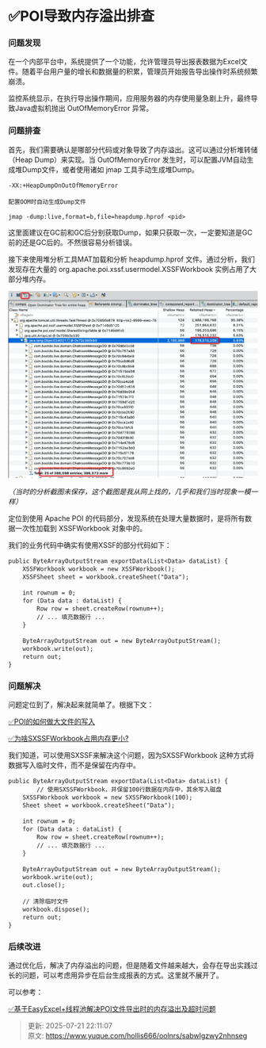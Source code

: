 # ✅POI导致内存溢出排查

### 问题发现


在一个内部平台中，系统提供了一个功能，允许管理员导出报表数据为Excel文件。随着平台用户量的增长和数据量的积累，管理员开始报告导出操作时系统频繁崩溃。



监控系统显示，在执行导出操作期间，应用服务器的内存使用量急剧上升，最终导致Java虚拟机抛出 OutOfMemoryError 异常。



### 问题排查


首先，我们需要确认是哪部分代码或对象导致了内存溢出。这可以通过分析堆转储（Heap Dump）来实现。当 OutOfMemoryError 发生时，可以配置JVM自动生成堆Dump文件，或者使用诸如 jmap 工具手动生成堆Dump。



```plain
-XX:+HeapDumpOnOutOfMemoryError

配置OOM时自动生成Dump文件
```



```plain
jmap -dump:live,format=b,file=heapdump.hprof <pid>
```



这里面建议在GC前和GC后分别获取Dump，如果只获取一次，一定要知道是GC前的还是GC后的。不然很容易分析错误。



接下来使用堆分析工具MAT加载和分析 heapdump.hprof 文件。通过分析，我们发现存在大量的 org.apache.poi.xssf.usermodel.XSSFWorkbook 实例占用了大部分堆内存。



![1700378903070-68af4a3c-9227-4f46-8fc4-383639dfcd6a.png](./img/varfRhBEy11h-IMp/1700378903070-68af4a3c-9227-4f46-8fc4-383639dfcd6a-211229.png)

_（当时的分析截图未保存，这个截图是我从网上找的，几乎和我们当时现象一模一样）_



定位到使用 Apache POI 的代码部分，发现系统在处理大量数据时，是将所有数据一次性加载到 XSSFWorkbook 对象中的。



我们的业务代码中确实有使用XSSF的部分代码如下：



```plain
public ByteArrayOutputStream exportData(List<Data> dataList) {
    XSSFWorkbook workbook = new XSSFWorkbook();
    XSSFSheet sheet = workbook.createSheet("Data");
  
    int rownum = 0;
    for (Data data : dataList) {
        Row row = sheet.createRow(rownum++);
        // ... 填充数据行 ...
    }
  
    ByteArrayOutputStream out = new ByteArrayOutputStream();
    workbook.write(out);
    return out;
}

```



### 问题解决


问题定位到了，解决起来就简单了。根据下文：



[✅POI的如何做大文件的写入](https://www.yuque.com/hollis666/oolnrs/kalmkdx5fukxt13q)



[✅为啥SXSSFWorkbook占用内存更小?](https://www.yuque.com/hollis666/oolnrs/ivczis4gyskog9q2)



我们知道，可以使用SXSSF来解决这个问题，因为SXSSFWorkbook 这种方式将数据写入临时文件，而不是保留在内存中。



```plain
public ByteArrayOutputStream exportData(List<Data> dataList) {
		// 使用SXSSFWorkbook，并保留100行数据在内存中，其余写入磁盘
    SXSSFWorkbook workbook = new SXSSFWorkbook(100); 
    Sheet sheet = workbook.createSheet("Data");

    int rownum = 0;
    for (Data data : dataList) {
        Row row = sheet.createRow(rownum++);
        // ... 填充数据行 ...
    }

    ByteArrayOutputStream out = new ByteArrayOutputStream();
    workbook.write(out);
    out.close();

    // 清除临时文件
    workbook.dispose();
    return out;
}

```



### 后续改进


通过优化后，解决了内存溢出的问题，但是随着文件越来越大，会存在导出实践过长的问题，可以考虑用异步在后台生成报表的方式。这里就不展开了。



可以参考：



[✅基于EasyExcel+线程池解决POI文件导出时的内存溢出及超时问题](https://www.yuque.com/hollis666/oolnrs/wcm6xqvp0z004ing)



> 更新: 2025-07-21 22:11:07  
> 原文: <https://www.yuque.com/hollis666/oolnrs/sabwlgzwy2nhnseg>